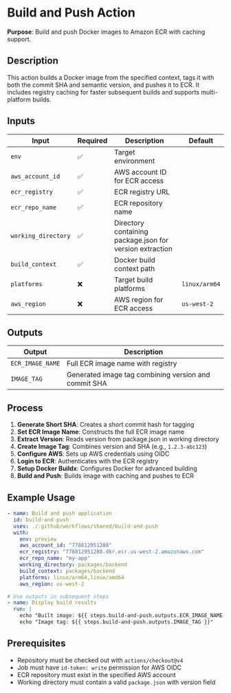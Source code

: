 # Build and Push Action

**Purpose**: Build and push Docker images to Amazon ECR with caching support.

## Description

This action builds a Docker image from the specified context, tags it with both the commit SHA and semantic version, and pushes it to ECR. It includes registry caching for faster subsequent builds and supports multi-platform builds.

## Inputs

| Input               | Required | Description                                              | Default       |
| ------------------- | -------- | -------------------------------------------------------- | ------------- |
| `env`               | ✅       | Target environment                                       |               |
| `aws_account_id`    | ✅       | AWS account ID for ECR access                            |               |
| `ecr_registry`      | ✅       | ECR registry URL                                         |               |
| `ecr_repo_name`     | ✅       | ECR repository name                                      |               |
| `working_directory` | ✅       | Directory containing package.json for version extraction |               |
| `build_context`     | ✅       | Docker build context path                                |               |
| `platforms`         | ❌       | Target build platforms                                   | `linux/arm64` |
| `aws_region`        | ❌       | AWS region for ECR access                                | `us-west-2`   |

## Outputs

| Output           | Description                                          |
| ---------------- | ---------------------------------------------------- |
| `ECR_IMAGE_NAME` | Full ECR image name with registry                    |
| `IMAGE_TAG`      | Generated image tag combining version and commit SHA |

## Process

1. **Generate Short SHA**: Creates a short commit hash for tagging
2. **Set ECR Image Name**: Constructs the full ECR image name
3. **Extract Version**: Reads version from package.json in working directory
4. **Create Image Tag**: Combines version and SHA (e.g., `1.2.3-abc123`)
5. **Configure AWS**: Sets up AWS credentials using OIDC
6. **Login to ECR**: Authenticates with the ECR registry
7. **Setup Docker Buildx**: Configures Docker for advanced building
8. **Build and Push**: Builds image with caching and pushes to ECR

## Example Usage

```yaml
- name: Build and push application
  id: build-and-push
  uses: ./.github/workflows/shared/build-and-push
  with:
    env: preview
    aws_account_id: "778812951288"
    ecr_registry: "778812951288.dkr.ecr.us-west-2.amazonaws.com"
    ecr_repo_name: "my-app"
    working_directory: packages/backend
    build_context: packages/backend
    platforms: linux/arm64,linux/amd64
    aws_region: us-west-2

# Use outputs in subsequent steps
- name: Display build results
  run: |
    echo "Built image: ${{ steps.build-and-push.outputs.ECR_IMAGE_NAME }}"
    echo "Image tag: ${{ steps.build-and-push.outputs.IMAGE_TAG }}"
```

## Prerequisites

- Repository must be checked out with `actions/checkout@v4`
- Job must have `id-token: write` permission for AWS OIDC
- ECR repository must exist in the specified AWS account
- Working directory must contain a valid `package.json` with version field
